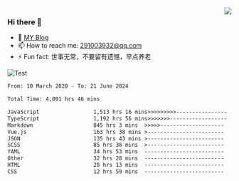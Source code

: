 <img align='right' src='https://github-readme-stats.vercel.app/api?username=niaogege&show_icons=true&theme=radical'/>

### Hi there 👋

- 🌱 [MY Blog](https://bythewayer.com/)
- 📫 How to reach me: 291003932@qq.com
- ⚡ Fun fact:  世事无常，不要留有遗憾，早点养老

![Test](https://github-readme-stats.vercel.app/api/top-langs/?username=niaogege&layout=compact)

<!--START_SECTION:waka-->

```txt
From: 10 March 2020 - To: 21 June 2024

Total Time: 4,091 hrs 46 mins

JavaScript                 1,513 hrs 16 mins>>>>>>>>>----------------   36.98 %
TypeScript                 1,192 hrs 56 mins>>>>>>>------------------   29.15 %
Markdown                   845 hrs 3 mins  >>>>>--------------------   20.65 %
Vue.js                     163 hrs 38 mins >------------------------   04.00 %
JSON                       135 hrs 43 mins >------------------------   03.32 %
SCSS                       85 hrs 38 mins  >------------------------   02.09 %
YAML                       34 hrs 53 mins  -------------------------   00.85 %
Other                      32 hrs 28 mins  -------------------------   00.79 %
HTML                       28 hrs 13 mins  -------------------------   00.69 %
CSS                        12 hrs 59 mins  -------------------------   00.32 %
```

<!--END_SECTION:waka-->
